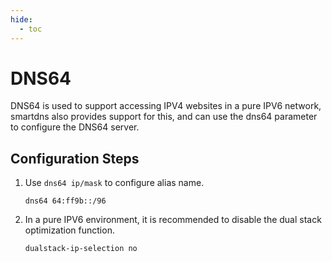 ```yaml
---
hide:
  - toc
---
```


# DNS64

DNS64 is used to support accessing IPV4 websites in a pure IPV6 network, smartdns also provides support for this, and can use the dns64 parameter to configure the DNS64 server.

## Configuration Steps

1. Use `dns64 ip/mask` to configure alias name.

    ```shell
    dns64 64:ff9b::/96
    ```

1. In a pure IPV6 environment, it is recommended to disable the dual stack optimization function.

    ```shell
    dualstack-ip-selection no
    ```
